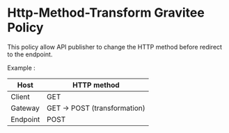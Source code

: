 # Http-Method-Transform Gravitee Policy

This policy allow API publisher to change the HTTP method before redirect to the endpoint.

Example :

| Host     | HTTP method                 |
| -------- | --------------------------- |
| Client   | GET                         |
| Gateway  | GET -> POST (transformation)|
| Endpoint | POST                        |

